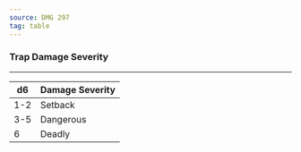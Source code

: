```yaml
---
source: DMG 297
tag: table
---
```


### Trap Damage Severity
---
|d6|Damage Severity|
|----|------------|
|1-2|Setback|
|3-5|Dangerous|
|6|Deadly|
